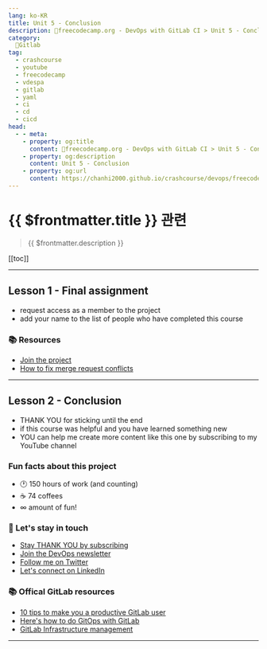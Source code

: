 ```yaml
---
lang: ko-KR
title: Unit 5 - Conclusion
description: 🦊freecodecamp.org - DevOps with GitLab CI > Unit 5 - Conclusion
category:
  🦊Gitlab
tag:
  - crashcourse
  - youtube
  - freecodecamp
  - vdespa
  - gitlab
  - yaml
  - ci
  - cd
  - cicd
head: 
  - - meta:
    - property: og:title
      content: 🦊freecodecamp.org - DevOps with GitLab CI > Unit 5 - Conclusion
    - property: og:description
      content: Unit 5 - Conclusion
    - property: og:url
      content: https://chanhi2000.github.io/crashcourse/devops/freecodecamp-gitlab-ci/5.html
---
```


# {{ $frontmatter.title }} 관련

> {{ $frontmatter.description }}

[[toc]]

---

## Lesson 1 - Final assignment

- request access as a member to the project
- add your name to the list of people who have completed this course

### 📚 Resources

- [Join the project](https://gitlab.com/gitlab-course-public/who-is-learning-gitlab-ci)
- [How to fix merge request conflicts](https://vdespa.medium.com/7f86bf79e58b?sk=b0fd024ce8ddc4a7c3b998be622ab10d)

---

## Lesson 2 - Conclusion

- THANK YOU for sticking until the end
- if this course was helpful and you have learned something new
- YOU can help me create more content like this one by subscribing to my YouTube channel

### Fun facts about this project

- 🕐 150 hours of work (and counting)
- ☕️ 74 coffees
- ∞ amount of fun!

### 💬 Let's stay in touch

- [Stay THANK YOU by subscribing](http://www.youtube.com/@vdespa)
- [Join the DevOps newsletter](https://sendfox.com/lp/1x9k59)
- [Follow me on Twitter](https://twitter.com/vdespa)
- [Let's connect on LinkedIn](https://www.linkedin.com/in/vdespa)

### 📚 Offical GitLab resources

- [10 tips to make you a productive GitLab user](https://about.gitlab.com/blog/2021/02/18/improve-your-gitlab-productivity-with-these-10-tips/)
- [Here's how to do GitOps with GitLab](https://about.gitlab.com/blog/2021/10/21/gitops-with-gitlab/)
- [GitLab Infrastructure management](https://docs.gitlab.com/ee/user/infrastructure/)

---

<TagLinks />